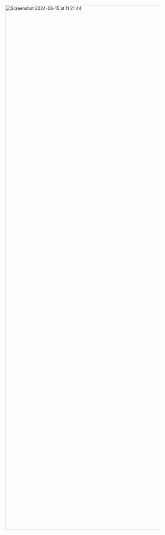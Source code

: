 <img width="1709" alt="Screenshot 2024-06-15 at 11 21 44" src="https://github.com/fsakhatov/Todo-List-JavaScript/assets/98838148/8e570fb1-8a60-43f5-bdfe-e66869593a50">
